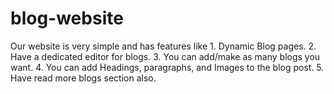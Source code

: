 # blog-website
Our website is very simple and has features like  1. Dynamic Blog pages. 2. Have a dedicated editor for blogs. 3. You can add/make as many blogs you want. 4. You can add Headings, paragraphs, and Images to the blog post.  5. Have read more blogs section also.
